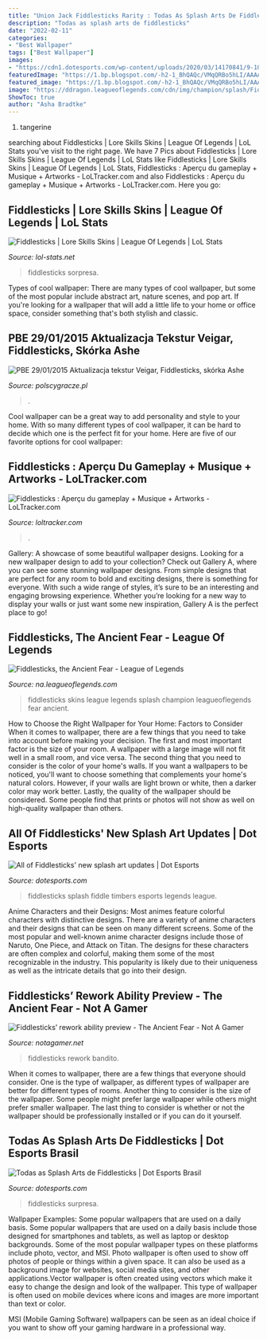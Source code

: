 ```yaml
---
title: "Union Jack Fiddlesticks Rarity : Todas As Splash Arts De Fiddlesticks"
description: "Todas as splash arts de fiddlesticks"
date: "2022-02-11"
categories:
- "Best Wallpaper"
tags: ["Best Wallpaper"]
images:
- "https://cdn1.dotesports.com/wp-content/uploads/2020/03/14170841/9-1024x576.png"
featuredImage: "https://1.bp.blogspot.com/-h2-1_BhQAQc/VMqQRBo5hLI/AAAAAAAAi88/buJaDADaY3Q/s1600/fiddlebaseturn.jpg"
featured_image: "https://1.bp.blogspot.com/-h2-1_BhQAQc/VMqQRBo5hLI/AAAAAAAAi88/buJaDADaY3Q/s1600/fiddlebaseturn.jpg"
image: "https://ddragon.leagueoflegends.com/cdn/img/champion/splash/FiddleSticks_9.jpg"
ShowToc: true
author: "Asha Bradtke"
---
```



1. tangerine 

	

		
searching about Fiddlesticks | Lore Skills Skins | League Of Legends | LoL Stats you've visit to the right page. We have 7 Pics about Fiddlesticks | Lore Skills Skins | League Of Legends | LoL Stats like Fiddlesticks | Lore Skills Skins | League Of Legends | LoL Stats, Fiddlesticks : Aperçu du gameplay + Musique + Artworks - LoLTracker.com and also Fiddlesticks : Aperçu du gameplay + Musique + Artworks - LoLTracker.com. Here you go:
		
    
## Fiddlesticks | Lore Skills Skins | League Of Legends | LoL Stats

<img loading=lazy src="https://ddragon.leagueoflegends.com/cdn/img/champion/splash/FiddleSticks_9.jpg" onerror="this.onerror=null;this.src='https://tse3.mm.bing.net/th?id=OIP.AiTs-D6Z_daFuNbyNzk9tAHaEX&amp;pid=15.1';" alt="Fiddlesticks | Lore Skills Skins | League Of Legends | LoL Stats">

_Source: lol-stats.net_

>fiddlesticks sorpresa. 

	

Types of cool wallpaper:
There are many types of cool wallpaper, but some of the most popular include abstract art, nature scenes, and pop art. If you're looking for a wallpaper that will add a little life to your home or office space, consider something that's both stylish and classic.

    
## PBE 29/01/2015 Aktualizacja Tekstur Veigar, Fiddlesticks, Skórka Ashe

<img loading=lazy src="https://1.bp.blogspot.com/-h2-1_BhQAQc/VMqQRBo5hLI/AAAAAAAAi88/buJaDADaY3Q/s1600/fiddlebaseturn.jpg" onerror="this.onerror=null;this.src='https://tse3.mm.bing.net/th?id=OIP.fqY4Uu8EGX_tSifW9mCR3AHaCg&amp;pid=15.1';" alt="PBE 29/01/2015 Aktualizacja tekstur Veigar, Fiddlesticks, skórka Ashe">

_Source: polscygracze.pl_

>. 

	

Cool wallpaper can be a great way to add personality and style to your home. With so many different types of cool wallpaper, it can be hard to decide which one is the perfect fit for your home. Here are five of our favorite options for cool wallpaper: 

    
## Fiddlesticks : Aperçu Du Gameplay + Musique + Artworks - LoLTracker.com

<img loading=lazy src="https://loltracker.com/images/easyblog_articles/6708/b2ap3_large_fidle5.png" onerror="this.onerror=null;this.src='https://tse3.mm.bing.net/th?id=OIP.q4qjCbA5by0B11FXjU054AHaEK&amp;pid=15.1';" alt="Fiddlesticks : Aperçu du gameplay + Musique + Artworks - LoLTracker.com">

_Source: loltracker.com_

>. 

	

Gallery: A showcase of some beautiful wallpaper designs.
Looking for a new wallpaper design to add to your collection? Check out Gallery A, where you can see some stunning wallpaper designs. From simple designs that are perfect for any room to bold and exciting designs, there is something for everyone. With such a wide range of styles, it’s sure to be an interesting and engaging browsing experience. Whether you’re looking for a new way to display your walls or just want some new inspiration, Gallery A is the perfect place to go!





	
	
    
## Fiddlesticks, The Ancient Fear - League Of Legends

<img loading=lazy src="https://ddragon.leagueoflegends.com/cdn/img/champion/splash/Fiddlesticks_3.jpg" onerror="this.onerror=null;this.src='https://tse4.mm.bing.net/th?id=OIP.PbkzncY9VxMQUHCTyPnMOAHaEX&amp;pid=15.1';" alt="Fiddlesticks, the Ancient Fear - League of Legends">

_Source: na.leagueoflegends.com_

>fiddlesticks skins league legends splash champion leagueoflegends fear ancient. 

	

How to Choose the Right Wallpaper for Your Home: Factors to Consider
When it comes to wallpaper, there are a few things that you need to take into account before making your decision. The first and most important factor is the size of your room. A wallpaper with a large image will not fit well in a small room, and vice versa. 
The second thing that you need to consider is the color of your home's walls. If you want a wallpapers to be noticed, you'll want to choose something that complements your home's natural colors. However, if your walls are light brown or white, then a darker color may work better. 
Lastly, the quality of the wallpaper should be considered. Some people find that prints or photos will not show as well on high-quality wallpaper than others.

    
## All Of Fiddlesticks&#039; New Splash Art Updates | Dot Esports

<img loading=lazy src="https://cdn1.dotesports.com/wp-content/uploads/2020/03/14170841/9-1024x576.png" onerror="this.onerror=null;this.src='https://tse2.mm.bing.net/th?id=OIP.yU0n37MX2ua0tjwYkgW-cwHaEK&amp;pid=15.1';" alt="All of Fiddlesticks&#039; new splash art updates | Dot Esports">

_Source: dotesports.com_

>fiddlesticks splash fiddle timbers esports legends league. 

	

Anime Characters and their Designs: Most animes feature colorful characters with distinctive designs.
There are a variety of anime characters and their designs that can be seen on many different screens. Some of the most popular and well-known anime character designs include those of Naruto, One Piece, and Attack on Titan. The designs for these characters are often complex and colorful, making them some of the most recognizable in the industry. This popularity is likely due to their uniqueness as well as the intricate details that go into their design.

    
## Fiddlesticks’ Rework Ability Preview - The Ancient Fear - Not A Gamer

<img loading=lazy src="https://notagamer.net/wp-content/uploads/2020/03/Fiddlesticks-Cướp-Biển-1024x576.png" onerror="this.onerror=null;this.src='https://tse1.mm.bing.net/th?id=OIP.g9Ifpzcr4KrIe5fZrRSo-gHaEK&amp;pid=15.1';" alt="Fiddlesticks’ rework ability preview - The Ancient Fear - Not A Gamer">

_Source: notagamer.net_

>fiddlesticks rework bandito. 

	

When it comes to wallpaper, there are a few things that everyone should consider. One is the type of wallpaper, as different types of wallpaper are better for different types of rooms. Another thing to consider is the size of the wallpaper. Some people might prefer large wallpaper while others might prefer smaller wallpaper. The last thing to consider is whether or not the wallpaper should be professionally installed or if you can do it yourself.

    
## Todas As Splash Arts De Fiddlesticks | Dot Esports Brasil

<img loading=lazy src="https://dotesports-media.nyc3.cdn.digitaloceanspaces.com/wp-content/uploads/2020/03/14170451/4-1024x576.png" onerror="this.onerror=null;this.src='https://tse3.mm.bing.net/th?id=OIP.b2gD7c5dnQjj_-y08L36nwHaEK&amp;pid=15.1';" alt="Todas as Splash Arts de Fiddlesticks | Dot Esports Brasil">

_Source: dotesports.com_

>fiddlesticks surpresa. 

	

Wallpaper Examples: Some popular wallpapers that are used on a daily basis.
Some popular wallpapers that are used on a daily basis include those designed for smartphones and tablets, as well as laptop or desktop backgrounds. Some of the most popular wallpaper types on these platforms include photo, vector, and MSI. 
Photo wallpaper is often used to show off photos of people or things within a given space. It can also be used as a background image for websites, social media sites, and other applications.Vector wallpaper is often created using vectors which make it easy to change the design and look of the wallpaper. This type of wallpaper is often used on mobile devices where icons and images are more important than text or color. 

MSI (Mobile Gaming Software) wallpapers can be seen as an ideal choice if you want to show off your gaming hardware in a professional way.

